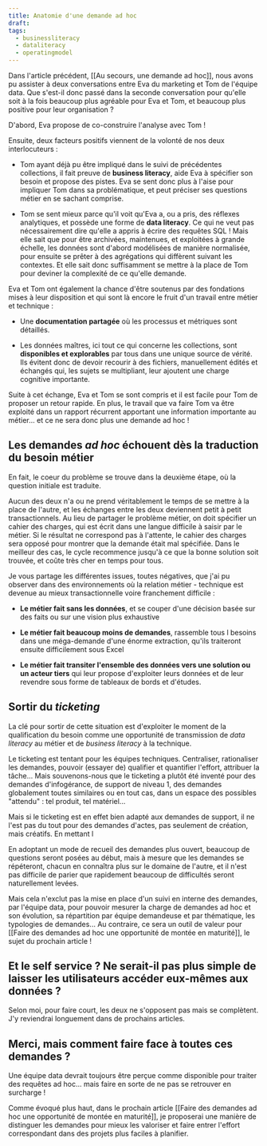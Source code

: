 ```yaml
---
title: Anatomie d'une demande ad hoc
draft: 
tags:
  - businessliteracy
  - dataliteracy
  - operatingmodel
---
```

Dans l'article précédent, [[Au secours, une demande ad hoc]], nous avons pu assister à deux conversations entre Eva du marketing et Tom de l'équipe data. Que s'est-il donc passé dans la seconde conversation pour qu'elle soit à la fois beaucoup plus agréable pour Eva et Tom, et beaucoup plus positive pour leur organisation ?

D'abord, Eva propose de co-construire l'analyse avec Tom !

Ensuite, deux facteurs positifs viennent de la volonté de nos deux interlocuteurs :

* Tom ayant déjà pu être impliqué dans le suivi de précédentes collections, il fait preuve de <b>business literacy</b>, aide Eva à spécifier son besoin et propose des pistes. Eva se sent donc plus à l'aise pour impliquer Tom dans sa problématique, et peut préciser ses questions métier en se sachant comprise.

* Tom se sent mieux parce qu'il voit qu'Eva a, ou a pris, des réflexes analytiques, et possède une forme de **data literacy**. Ce qui ne veut pas nécessairement dire qu'elle a appris à écrire des requêtes SQL ! Mais elle sait que pour être archivées, maintenues, et exploitées à grande échelle, les données sont d'abord modélisées de manière normalisée, pour ensuite se prêter à des agrégations qui diffèrent suivant les contextes. Et elle sait donc suffisamment se mettre à la place de Tom pour deviner la complexité de ce qu'elle demande.

Eva et Tom ont également la chance d'être soutenus par des fondations mises à leur disposition et qui sont là encore le fruit d'un travail entre métier et technique :

* Une **documentation partagée** où les processus et métriques sont détaillés.

* Les données maîtres, ici tout ce qui concerne les collections, sont **disponibles et explorables** par tous dans une unique source de vérité. Ils évitent donc de devoir recourir à des fichiers, manuellement édités et échangés qui, les sujets se multipliant, leur ajoutent une charge cognitive importante.

Suite à cet échange, Eva et Tom se sont compris et il est facile pour Tom de proposer un retour rapide. En plus, le travail que va faire Tom va être exploité dans un rapport récurrent apportant une information importante au métier... et ce ne sera donc plus une demande ad hoc !

## Les demandes *ad hoc* échouent dès la traduction du besoin métier

En fait, le coeur du problème se trouve dans la deuxième étape, où la question initiale est traduite.

Aucun des deux n'a ou ne prend véritablement le temps de se mettre à la place de l'autre, et les échanges entre les deux deviennent petit à petit transactionnels. Au lieu de partager le problème métier, on doit spécifier un cahier des charges, qui est écrit dans une langue difficile à saisir par le métier. Si le résultat ne correspond pas à l'attente, le cahier des charges sera opposé pour montrer que la demande était mal spécifiée. Dans le meilleur des cas, le cycle recommence jusqu'à ce que la bonne solution soit trouvée, et coûte très cher en temps pour tous.

Je vous partage les différentes issues, toutes négatives, que j'ai pu observer dans des environnements où la relation métier - technique est devenue au mieux transactionnelle voire franchement difficile :

* **Le métier fait sans les données**, et se couper d'une décision basée sur des faits ou sur une vision plus exhaustive

* **Le métier fait beaucoup moins de demandes**, rassemble tous l besoins dans une méga-demande d'une énorme extraction, qu'ils traiteront ensuite difficilement sous Excel

* **Le métier fait transiter l'ensemble des données vers une solution ou un acteur tiers** qui leur propose d'exploiter leurs données et de leur revendre sous forme de tableaux de bords et d'études.
## Sortir du *ticketing*

La clé pour sortir de cette situation est d'exploiter le moment de la qualification du besoin comme une opportunité de transmission de *data literacy* au métier et de *business literacy* à la technique.

Le ticketing est tentant pour les équipes techniques. Centraliser, rationaliser les demandes, pouvoir (essayer de) qualifier et quantifier l'effort, attribuer la tâche... Mais souvenons-nous que le ticketing a plutôt été inventé pour des demandes d'infogérance, de support de niveau 1, des demandes globalement toutes similaires ou en tout cas, dans un espace des possibles "attendu" : tel produit, tel matériel...

Mais si le ticketing est en effet bien adapté aux demandes de support, il ne l'est pas du tout pour des demandes d'actes, pas seulement de création, mais créatifs. En mettant l

En adoptant un mode de recueil des demandes plus ouvert, beaucoup de questions seront posées au début, mais à mesure que les demandes se répéteront, chacun en connaîtra plus sur le domaine de l'autre, et il n'est pas difficile de parier que rapidement beaucoup de difficultés seront naturellement levées.

Mais cela n'exclut pas la mise en place d'un suivi en interne des demandes, par l'équipe data, pour pouvoir mesurer la charge de demandes ad hoc et son évolution, sa répartition par équipe demandeuse et par thématique, les typologies de demandes... Au contraire, ce sera un outil de valeur pour  [[Faire des demandes ad hoc une opportunité de montée en maturité]], le sujet du prochain article !

## Et le self service ? Ne serait-il pas plus simple de laisser les utilisateurs accéder eux-mêmes aux données ?

Selon moi, pour faire court, les deux ne s'opposent pas mais se complètent. J'y reviendrai longuement dans de prochains articles.
## Merci, mais comment faire face à toutes ces demandes ?

Une équipe data devrait toujours être perçue comme disponible pour traiter des requêtes ad hoc... mais faire en sorte de ne pas se retrouver en surcharge !

Comme évoqué plus haut, dans le prochain article [[Faire des demandes ad hoc une opportunité de montée en maturité]], je proposerai une manière de distinguer les demandes pour mieux les valoriser et faire entrer l'effort correspondant dans des projets plus faciles à planifier.